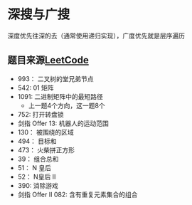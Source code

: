 # 深搜与广搜
深度优先往深的去（通常使用递归实现），广度优先就是层序遍历
  
## 题目来源[LeetCode](https://leetcode-cn.com/)
- 993： 二叉树的堂兄弟节点
- 542: 01 矩阵
- 1091: 二进制矩阵中的最短路径
  - 上一题4个方向，这一题8个
- 752: 打开转盘锁
- 剑指 Offer 13: 机器人的运动范围
- 130： 被围绕的区域
- 494： 目标和
- 473： 火柴拼正方形
- 39： 组合总和
- 51： N 皇后
- 52： N皇后 II
- 390: 消除游戏
- 剑指 Offer II 082: 含有重复元素集合的组合